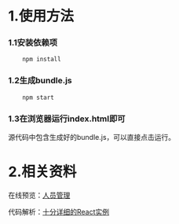 # 1.使用方法

### 1.1安装依赖项

```
    npm install
```

### 1.2生成bundle.js

```
    npm start
```

### 1.3在浏览器运行index.html即可

源代码中包含生成好的bundle.js，可以直接点击运行。

# 2.相关资料

在线预览：[人员管理](http://wyuhao.com/demo/staff)

代码解析：[十分详细的React实例](
http://wyuhao.com/article/react/%E5%8D%81%E5%88%86%E8%AF%A6%E7%BB%86%E7%9A%84React%E5%85%A5%E9%97%A8%E5%AE%9E%E4%BE%8B.md)

